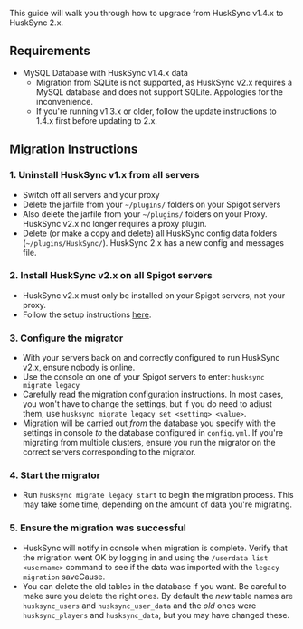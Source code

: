 This guide will walk you through how to upgrade from HuskSync v1.4.x to HuskSync 2.x.

## Requirements
- MySQL Database with HuskSync v1.4.x data
  - Migration from SQLite is not supported, as HuskSync v2.x requires a MySQL database and does not support SQLite. Appologies for the inconvenience.
  - If you're running v1.3.x or older, follow the update instructions to 1.4.x first before updating to 2.x.

## Migration Instructions
### 1. Uninstall HuskSync v1.x from all servers
- Switch off all servers and your proxy
- Delete the jarfile from your `~/plugins/` folders on your Spigot servers
- Also delete the jarfile from your `~/plugins/` folders on your Proxy. HuskSync v2.x no longer requires a proxy plugin.
- Delete (or make a copy and delete) all HuskSync config data folders (`~/plugins/HuskSync/`). HuskSync 2.x has a new config and messages file.

### 2. Install HuskSync v2.x on all Spigot servers
- HuskSync v2.x must only be installed on your Spigot servers, not your proxy.
- Follow the setup instructions [here](Setup).

### 3. Configure the migrator
- With your servers back on and correctly configured to run HuskSync v2.x, ensure nobody is online.
- Use the console on one of your Spigot servers to enter: `husksync migrate legacy`
- Carefully read the migration configuration instructions. In most cases, you won't have to change the settings, but if you do need to adjust them, use `husksync migrate legacy set <setting> <value>`.
- Migration will be carried out *from* the database you specify with the settings in console *to* the database configured in `config.yml`. If you're migrating from multiple clusters, ensure you run the migrator on the correct servers corresponding to the migrator.

### 4. Start the migrator
- Run `husksync migrate legacy start` to begin the migration process. This may take some time, depending on the amount of data you're migrating.

### 5. Ensure the migration was successful
- HuskSync will notify in console when migration is complete. Verify that the migration went OK by logging in and using the `/userdata list <username>` command to see if the data was imported with the `legacy migration` saveCause. 
- You can delete the old tables in the database if you want. Be careful to make sure you delete the right ones. By default the *new* table names are `husksync_users` and `husksync_user_data` and the *old* ones were `husksync_players` and `husksync_data`, but you may have changed these.
